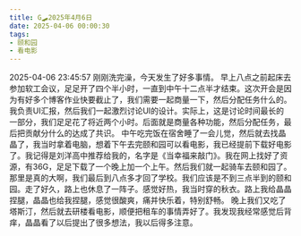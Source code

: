 ```yaml
---
title: G🛹2025年4月6日
date: 2025-04-06 00:00:30
tags:
- 颐和园
- 看电影
---
```


2025-04-06 23:45:57
刚刚洗完澡，今天发生了好多事情。
早上八点之前起床去参加软工会议，足足开了四个半小时，一直到中午十二点半才结束。这次开会是因为有好多个博客作业快要截止了，我们需要一起商量一下，然后分配任务什么的。我负责UI汇报，然后我们一起激烈讨论UI的设计。实际上，这是讨论时间最长的一部分，我们足足花了将近两个小时。后面就是商量各种功能，然后分配任务，最后把贡献分什么的达成了共识。
中午吃完饭在宿舍睡了一会儿觉，然后就去找晶晶了，我当时拿着电脑，想着下午去完颐和园可以看电影，我已经提前下载好电影了。我记得是刘洋高中推荐给我的，名字是《当幸福来敲门》。我在网上找好了资源，有36G，足足下载了一个晚上加一个上午。然后我们就一起骑车去颐和园了。那里是真的大啊，我们最后到八点多才回了学校。我们应该是不到三点半到的颐和园。走了好久，路上也休息了一阵子。感觉好热，我当时穿的秋衣。路上我给晶晶捏腿，晶晶也给我捏腿，感觉很酸爽，痛并快乐着，特别舒畅。
晚上我们又吃了塔斯汀，然后就去研楼看电影，顺便把租车的事情弄好了。我发现我经常感觉后背痒，晶晶看了以后提出了很多想法，我以后得多注意。
